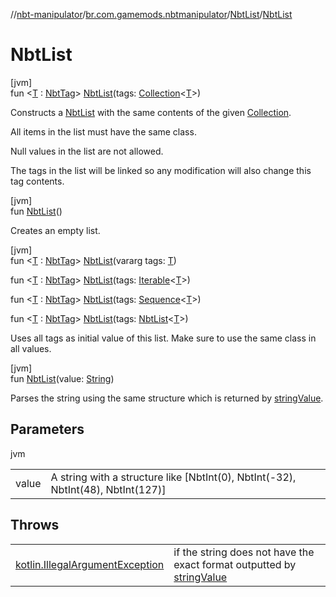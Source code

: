 //[nbt-manipulator](../../../index.md)/[br.com.gamemods.nbtmanipulator](../index.md)/[NbtList](index.md)/[NbtList](-nbt-list.md)

# NbtList

[jvm]\
fun &lt;[T](index.md) : [NbtTag](../-nbt-tag/index.md)&gt; [NbtList](-nbt-list.md)(tags: [Collection](https://kotlinlang.org/api/latest/jvm/stdlib/kotlin.collections/-collection/index.html)&lt;[T](index.md)&gt;)

Constructs a [NbtList](index.md) with the same contents of the given [Collection](https://kotlinlang.org/api/latest/jvm/stdlib/kotlin.collections/-collection/index.html).

All items in the list must have the same class.

Null values in the list are not allowed.

The tags in the list will be linked so any modification will also change this tag contents.

[jvm]\
fun [NbtList](-nbt-list.md)()

Creates an empty list.

[jvm]\
fun &lt;[T](index.md) : [NbtTag](../-nbt-tag/index.md)&gt; [NbtList](-nbt-list.md)(vararg tags: [T](index.md))

fun &lt;[T](index.md) : [NbtTag](../-nbt-tag/index.md)&gt; [NbtList](-nbt-list.md)(tags: [Iterable](https://kotlinlang.org/api/latest/jvm/stdlib/kotlin.collections/-iterable/index.html)&lt;[T](index.md)&gt;)

fun &lt;[T](index.md) : [NbtTag](../-nbt-tag/index.md)&gt; [NbtList](-nbt-list.md)(tags: [Sequence](https://kotlinlang.org/api/latest/jvm/stdlib/kotlin.sequences/-sequence/index.html)&lt;[T](index.md)&gt;)

fun &lt;[T](index.md) : [NbtTag](../-nbt-tag/index.md)&gt; [NbtList](-nbt-list.md)(tags: [NbtList](index.md)&lt;[T](index.md)&gt;)

Uses all tags as initial value of this list. Make sure to use the same class in all values.

[jvm]\
fun [NbtList](-nbt-list.md)(value: [String](https://kotlinlang.org/api/latest/jvm/stdlib/kotlin/-string/index.html))

Parses the string using the same structure which is returned by [stringValue](string-value.md).

## Parameters

jvm

| | |
|---|---|
| value | A string with a structure like [NbtInt(0), NbtInt(-32), NbtInt(48), NbtInt(127)] |

## Throws

| | |
|---|---|
| [kotlin.IllegalArgumentException](https://kotlinlang.org/api/latest/jvm/stdlib/kotlin/-illegal-argument-exception/index.html) | if the string does not have the exact format outputted by [stringValue](string-value.md) |
